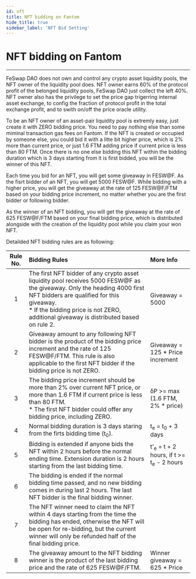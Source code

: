 ```yaml
---
id: nft
title: NFT bidding on Fantom
hide_title: true
sidebar_label: 'NFT Bid Setting'
---
```


<div  className="title">
  <h1> NFT bidding on Fantom </h1>
</div>

_______________________

FeSwap DAO does not own and control any crypto asset liquidity pools, the NFT owner of the liquidity pool does. NFT owner earns 60% of the
protocol profit of the belonged liquidity pools, FeSwap DAO just collect the left 40%. NFT owner also has the privilege to set the price gap
trigerring internal asset exchange, to config the fraction of protocol profit in the total exchange profit, and to swith on/off the price
oracle utility. 

To be an NFT owner of an asset-pair liquidity pool is extremly easy, just create it with ZERO bidding price. You need to pay nothing
else than some miminal transaction gas fees on Fantom. If the NFT is created or occupied by someone else, you could bid it with a litte bit
higher price, which is 2% more than current price, or just 1.6 FTM adding price if current price is less than 80 FTM. Once there is no one else
bidding this NFT within the bidding duration which is 3 days starting from it is first bidded, you will be the winner of this NFT.

Each time you bid for an NFT, you will get some giveaway in FESW@F. As the fisrt bidder of an NFT, you will get 5000 FESW@F. While bidding
with a higher price, you will get the giveaway at the rate of 125 FESW@F/FTM based on your bidding price increment, no matter whether
you are the first bidder or following bidder.

As the winner of an NFT bidding, you will get the giveaway at the rate of 625 FESW@F/FTM based on your final bidding price, which is
distributed alongside with the creation of the liquidity pool while you claim your won NFT.  

Detailded NFT bidding rules are as following:

| Rule No.    |  Bidding Rules  |   More Info  |
|:-----------:|:--------|:----------|
|  1 | The first NFT bidder of any crypto asset liquidity pool receives 5000 FESW@F as the giveaway. Only the heading 4000 first NFT bidders are qualified for this giveaway.<br/>* If the bidding price is not ZERO, additional giveaway is distributed based on rule 2.  |  Giveaway = 5000  |
|  2 | Giveaway amount to any following NFT bidder is the product of the bidding price increment and the rate of 125 FESW@F/FTM. This rule is also applicable to the first NFT bidder if the bidding price is not ZERO.      |   Giveaway = 125 * Price increment   |
|  3 | The bidding price increment should be more than 2% over current NFT price, or more than 1.6 FTM if current price is less than 80 FTM. <br/> * The first NFT bidder could offer any bidding price, including ZERO. | δP >= max (1.6 FTM, 2% * price) |
|  4 | Normal bidding duration is 3 days staring from the firts bidding time (t<sub>0</sub>).     |   t<sub>e</sub> = t<sub>0</sub> + 3 days   |
|  5 |  Bidding is extended if anyone bids the NFT within 2 hours before the normal ending time. Extension duration is 2 hours starting from the last bidding time.      |  t'<sub>e</sub> = t + 2 hours, if t >= t<sub>e</sub> - 2 hours    |
|  6 |  The bidding is ended if the normal bidding time passed, and no new bidding comes in during last 2 hours. The last NFT bidder is the final bidding winner.  |      |
|  7 |  The NFT winner need to claim the NFT within 4 days starting from the time the bidding has ended, otherwise the NFT will be open for re-bidding, but the current winner will only be refunded half of the final bidding price.      |      |
|  8 |  The giveaway amount to the NFT bidding winner is the product of the last bidding price and the rate of 625 FESW@F/FTM.            |  Winner giveaway = 625 * Price  |

